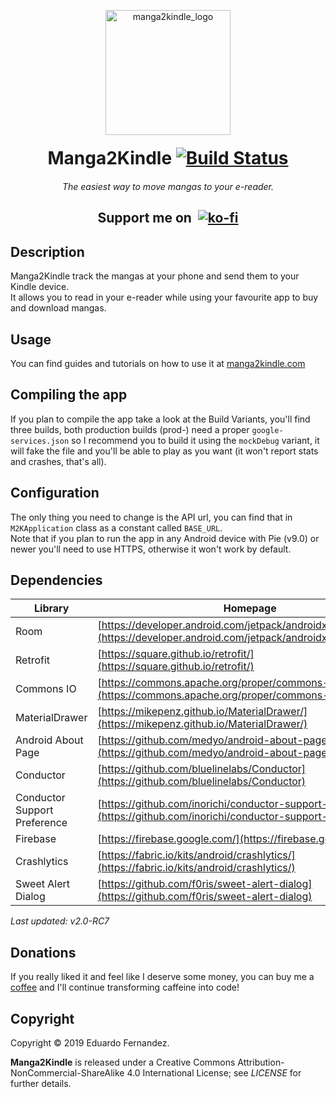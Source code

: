<p align="center">
<a href="https://www.manga2kindle.com/"><img src="https://www.manga2kindle.com/assets/media/hero.png" width="200px" alt="manga2kindle_logo"></a>
<h1 style="margin: 20px; text-align: center;">Manga2Kindle&nbsp;<a href="https://travis-ci.org/EduFdezSoy/Manga2Kindle"><img src="https://travis-ci.org/EduFdezSoy/Manga2Kindle.svg?branch=master" alt="Build Status"></a>
</h1></p>
<p align="center"><i>The easiest way to move mangas to your e-reader.</i></p>
<p align="center">
<h2 style="text-align: center;">Support me on&nbsp;
<a href="https://ko-fi.com/EduFdezSoy">
<img style="margin-bottom:-10px" src="https://ko-fi.com/img/Kofi_Logo_Blue.svg" alt="ko-fi"></a>
<h2>
</p>

## Description
Manga2Kindle track the mangas at your phone and send them to your Kindle device.  
It allows you to read in your e-reader while using your favourite app to buy and download mangas.

## Usage
You can find guides and tutorials on how to use it at [manga2kindle.com](https://www.manga2kindle.com/)

## Compiling the app
If you plan to compile the app take a look at the Build Variants, you'll find three builds, both production builds (prod-) need a proper `google-services.json` so I recommend you to build it using the `mockDebug` variant, it will fake the file and you'll be able to play as you want (it won't report stats and crashes, that's all).

## Configuration
The only thing you need to change is the API url, you can find that in `M2KApplication` class as a constant called `BASE_URL`.  
Note that if you plan to run the app in any Android device with Pie (v9.0) or newer you'll need to use HTTPS, otherwise it won't work by default.  

## Dependencies
Library | Homepage
--- | ---
Room | [https://developer.android.com/jetpack/androidx/releases/room](https://developer.android.com/jetpack/androidx/releases/room)
Retrofit | [https://square.github.io/retrofit/](https://square.github.io/retrofit/)
Commons IO | [https://commons.apache.org/proper/commons-io/](https://commons.apache.org/proper/commons-io/)
MaterialDrawer | [https://mikepenz.github.io/MaterialDrawer/](https://mikepenz.github.io/MaterialDrawer/)
Android About Page | [https://github.com/medyo/android-about-page](https://github.com/medyo/android-about-page)
Conductor | [https://github.com/bluelinelabs/Conductor](https://github.com/bluelinelabs/Conductor)
Conductor Support Preference | [https://github.com/inorichi/conductor-support-preference](https://github.com/inorichi/conductor-support-preference)
Firebase | [https://firebase.google.com/](https://firebase.google.com/)
Crashlytics | [https://fabric.io/kits/android/crashlytics/](https://fabric.io/kits/android/crashlytics/)
Sweet Alert Dialog | [https://github.com/f0ris/sweet-alert-dialog](https://github.com/f0ris/sweet-alert-dialog)

*Last updated: v2.0-RC7*

## Donations
If you really liked it and feel like I deserve some money, you can buy me a [coffee](https://ko-fi.com/EduFdezSoy) and I'll continue transforming caffeine into code!  

## Copyright
Copyright &copy; 2019 Eduardo Fernandez.  

**Manga2Kindle** is released under a Creative Commons Attribution-NonCommercial-ShareAlike 4.0 International License; see _LICENSE_ for further details.